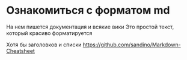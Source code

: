 # Ознакомиться с **форматом** md
На нем пишется документация и всякие вики
Это простой текст, который красиво форматируется

Хотя бы заголовков и списки
https://github.com/sandino/Markdown-Cheatsheet

